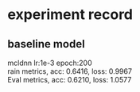 # experiment record

## baseline model
mcldnn lr:1e-3 epoch:200 \
rain metrics, acc:  0.6416, loss:  0.9967 \
Eval metrics, acc:  0.6210, loss:  1.0577

